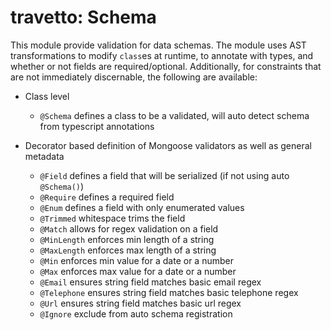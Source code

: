 travetto: Schema
===

This module provide validation for data schemas. The module uses AST transformations to 
modify `class`es at runtime, to annotate with types, and whether or not fields are 
required/optional.  Additionally, for constraints that are not immediately discernable,
the following are available:

  - Class level
     - `@Schema` defines a class to be a validated, will auto detect schema from typescript annotations

  - Decorator based definition of Mongoose validators as well as general metadata
     - `@Field` defines a field that will be serialized (if not using auto `@Schema()`)
     - `@Require` defines a required field
     - `@Enum` defines a field with only enumerated values
     - `@Trimmed` whitespace trims the field
     - `@Match` allows for regex validation on a field
     - `@MinLength` enforces min length of a string
     - `@MaxLength` enforces max length of a string
     - `@Min` enforces min value for a date or a number
     - `@Max` enforces max value for a date or a number
     - `@Email` ensures string field matches basic email regex
     - `@Telephone` ensures string field matches basic telephone regex
     - `@Url` ensures string field matches basic url regex
     - `@Ignore` exclude from auto schema registration